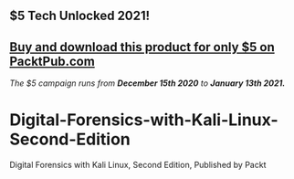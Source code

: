 ## $5 Tech Unlocked 2021!
[Buy and download this product for only $5 on PacktPub.com](https://www.packtpub.com/)
-----
*The $5 campaign         runs from __December 15th 2020__ to __January 13th 2021.__*

# Digital-Forensics-with-Kali-Linux-Second-Edition
Digital Forensics with Kali Linux, Second Edition, Published by Packt
